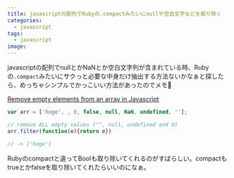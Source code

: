 ```yaml
---
title: javascriptの配列でRubyの.compactみたいにnullや空白文字などを取り除く
categories:
  - javascript
tags:
  - javascript
image:
---
```

javascriptの配列でnullとかNaNとか空白文字列が含まれている時、Rubyの`.compact`みたいにサクっと必要な中身だけ抽出する方法ないかなぁと探したら、めっちゃシンプルでかっこいい方法があったのでメモ📝

<!--more-->

[Remove empty elements from an array in Javascript](https://stackoverflow.com/questions/281264/remove-empty-elements-from-an-array-in-javascript)

```javascript
var arr = ['hoge', , 0, false, null, NaN, undefined, ''];

// remove ALL empty values ("", null, undefined and 0)
arr.filter(function(e){return e})

// -> ['hoge']
```

Rubyのcompactと違ってBoolも取り除いてくれるのがすばらしい。compactもtrueとかfalseを取り除いてくれたらいいのになぁ。

